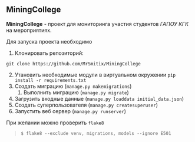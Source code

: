 ## MiningCollege
**MiningCollege** - проект для мониторинга участия студентов _ГАПОУ КГК_ на мероприятиях.

Для запуска проекта необходимо
1. Клонировать репозиторий:
```
git clone https://github.com/MrSmitix/MiningCollege
```
2. Утановить необходимые модули в виртуальном окружении
```pip install -r requirements.txt```
3. Создать миграцию (`manage.py makemigrations`)
    1. Выполнить миграцию  (`manage.py migrate`)
4. Загрузить входные данные (`manage.py loaddata initial_data.json`)
5. Создать суперпользователя (`manage.py createsuperuser`)
6. Запустить веб сервер (`manage.py runserver`)

При желании можно проверить `flake8`
> ```
> $ flake8 --exclude venv, migrations, models --ignore E501
> ```
